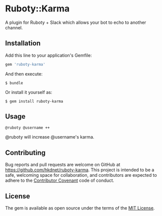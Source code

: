 # Ruboty::Karma

A plugin for Ruboty + Slack which allows your bot to echo to another channel.

## Installation

Add this line to your application's Gemfile:

```ruby
gem 'ruboty-karma'
```

And then execute:

    $ bundle

Or install it yourself as:

    $ gem install ruboty-karma

## Usage

```
@ruboty @username ++
```

@ruboty will increase @username's karma.

## Contributing

Bug reports and pull requests are welcome on GitHub at https://github.com/hkdnet/ruboty-karma. This project is intended to be a safe, welcoming space for collaboration, and contributors are expected to adhere to the [Contributor Covenant](contributor-covenant.org) code of conduct.


## License

The gem is available as open source under the terms of the [MIT License](http://opensource.org/licenses/MIT).
